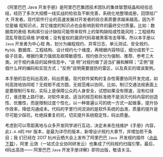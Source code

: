    《阿里巴巴 Java 开发手册》是阿里巴巴集团技术团队的集体智慧结晶和经验总
结，经历了多次大规模一线实战的检验及不断完善，系统化地整理成册，回馈给广大
开发者。现代软件行业的高速发展对开发者的综合素质要求越来越高，因为不仅是编
程知识点，其它维度的知识点也会影响到软件的最终交付质量。比如：数据库的表结
构和索引设计缺陷可能带来软件上的架构缺陷或性能风险；工程结构混乱导致后续维
护艰难；没有鉴权的漏洞代码易被黑客攻击等等。所以本手册以 `Java` 开发者为中心视
角，划分为编程规约、异常日志、单元测试、安全规约、`MySQL `数据库、工程结构、设计规约七个维度，再根据内容特征，细分成若干二级子目录。根据约束力强弱及故障敏感性，规约依次分为强制、推荐、参考三大类。对于规约条目的延伸信息中，“说
明”对规约做了适当扩展和解释；“正例”提倡什么样的编码和实现方式；“反例”说明需要提防的雷区，以及真实的错误案例。

​	本手册的旨在码出高效，码出质量。现代软件架构的复杂性需要协同开发完成，如何高效地协同呢？无规矩不成方圆，无规范难以协同，比如，制订交通法规表面上是要限制行车权，实际上是保障公众的人身安全，试想如果没有限速，没有红绿灯，谁还敢上路行驶。对软件来说，适当的规范和标准绝不是消灭代码内容的创造性、优雅性，而是限制过度个性化，以一种普遍认可的统一方式一起做事，提升协作效率，降低沟通成本。代码的字里行间流淌的是软件系统的血液，质量的提升是尽可能少踩坑，杜绝踩重复的坑，切实提升系统稳定性，码出质量。

​	考虑到可以零距离地与众多开发同学进行互动，决定未来在线维护《手册》内容， 此` 1.4.0 `的 `PDF` 版本，是最为详尽的版本，新增设计规约大章节，并增加若干条目；我 们已经在 2017 杭州云栖大会上发布了阿里巴巴 `Java `开发规约插件（[点此下载](https://github.com/alibaba/p3c)），阿里 云效（一站式企业协同研发云）也集成了代码规约扫描引擎。最后，《码出高效—— 阿里巴巴 `Java` 开发手册详解》即将出版，敬请关注。